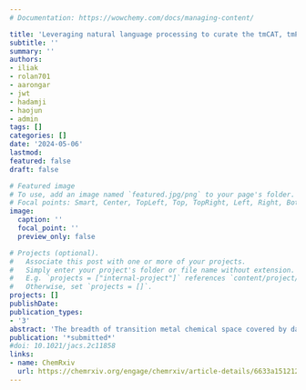 ```yaml
---
# Documentation: https://wowchemy.com/docs/managing-content/

title: 'Leveraging natural language processing to curate the tmCAT, tmPHOTO, tmBIO, and tmSCO datasets of functional transition metal complexes' 
subtitle: ''
summary: ''
authors:
- iliak
- rolan701
- aarongar
- jwt
- hadamji
- haojun
- admin
tags: []
categories: []
date: '2024-05-06'
lastmod: 
featured: false
draft: false

# Featured image
# To use, add an image named `featured.jpg/png` to your page's folder.
# Focal points: Smart, Center, TopLeft, Top, TopRight, Left, Right, BottomLeft, Bottom, BottomRight.
image:
  caption: ''
  focal_point: ''
  preview_only: false

# Projects (optional).
#   Associate this post with one or more of your projects.
#   Simply enter your project's folder or file name without extension.
#   E.g. `projects = ["internal-project"]` references `content/project/deep-learning/index.md`.
#   Otherwise, set `projects = []`.
projects: []
publishDate: 
publication_types:
- '3'
abstract: 'The breadth of transition metal chemical space covered by databases such as the Cambridge Structural Database and the derived computational database tmQM is not conducive to application-specific modeling and the development of structure–property relationships. Here, we employ both supervised and unsupervised natural language processing (NLP) techniques to link experimentally synthesized compounds in the tmQM database to their respective applications. Leveraging NLP models, we curate four distinct datasets: tmCAT for catalysis, tmPHOTO for photophysical activity, tmBIO for biological relevance, and tmSCO for magnetism. Analyzing the chemical substructures within each dataset reveals common chemical motifs in each of the designated applications. We then use these common chemical structures to augment our initial datasets for each application, yielding a total of 21,631 compounds in tmCAT, 4,599 in tmPHOTO, 2,782 in tmBIO, and 983 in tmSCO. These datasets are expected to accelerate the more targeted computational screening and development of refined structure–property relationships with machine learning.'
publication: '*submitted*'
#doi: 10.1021/jacs.2c11858
links:
- name: ChemRxiv
  url: https://chemrxiv.org/engage/chemrxiv/article-details/6633a15121291e5d1d4116a6
---
```

